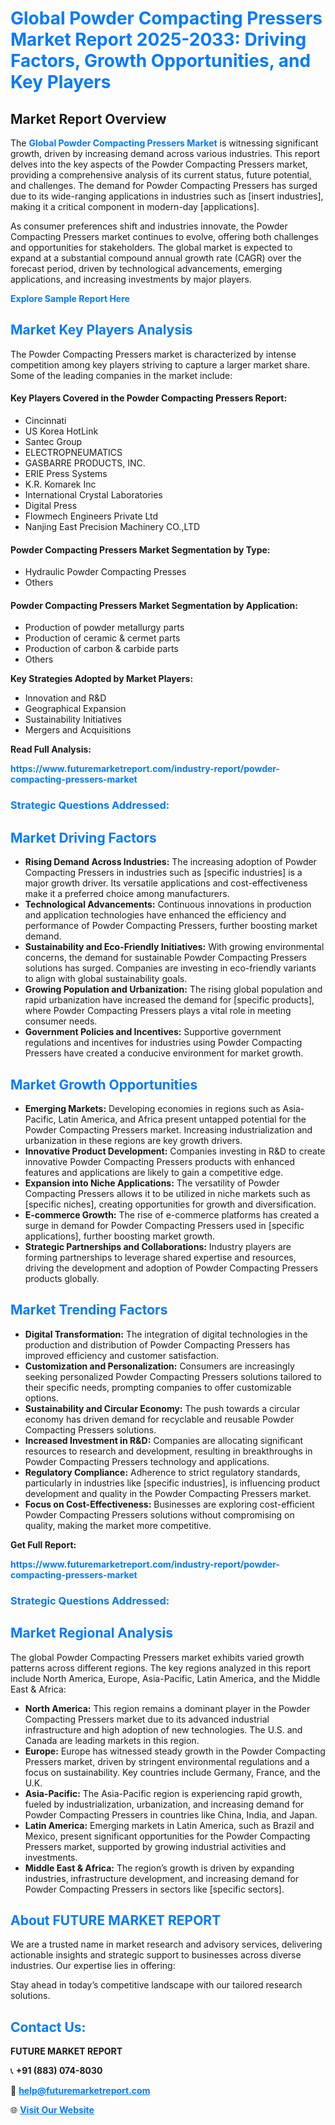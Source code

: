 <h1 style="color: #007BFF;">Global Powder Compacting Pressers Market Report 2025-2033: Driving Factors, Growth Opportunities, and Key Players</h1>

<section id="overview">
<h2>Market Report Overview</h2>
<p>The <a href="https://www.futuremarketreport.com/industry-report/powder-compacting-pressers-market" style="color: #007BFF; text-decoration: none;"><strong>Global Powder Compacting Pressers Market</strong></a> is witnessing significant growth, driven by increasing demand across various industries. This report delves into the key aspects of the Powder Compacting Pressers market, providing a comprehensive analysis of its current status, future potential, and challenges. The demand for Powder Compacting Pressers has surged due to its wide-ranging applications in industries such as [insert industries], making it a critical component in modern-day [applications].</p>
<p>As consumer preferences shift and industries innovate, the Powder Compacting Pressers market continues to evolve, offering both challenges and opportunities for stakeholders. The global market is expected to expand at a substantial compound annual growth rate (CAGR) over the forecast period, driven by technological advancements, emerging applications, and increasing investments by major players.</p>
</section>

<section id="overview">
<p><a href="https://www.futuremarketreport.com/request-sample/reportId=52990" style="color: #007BFF; text-decoration: none;"><strong>Explore Sample Report Here</strong></a></p>
</section>

<section id="key-players">
<h2 style="color: #007BFF;">Market Key Players Analysis</h2>
<p>The Powder Compacting Pressers market is characterized by intense competition among key players striving to capture a larger market share. Some of the leading companies in the market include:</p>
<h4>Key Players Covered in the Powder Compacting Pressers Report:</h4>
<ul><li>Cincinnati</li><li>US Korea HotLink</li><li>Santec Group</li><li>ELECTROPNEUMATICS</li><li>GASBARRE PRODUCTS, INC.</li><li>ERIE Press Systems</li><li>K.R. Komarek Inc</li><li>International Crystal Laboratories</li><li>Digital Press</li><li>Flowmech Engineers Private Ltd</li><li>Nanjing East Precision Machinery CO.,LTD</li></ul>
<h4>Powder Compacting Pressers Market Segmentation by Type:</h4>
<ul><li>Hydraulic Powder Compacting Presses</li><li>Others</li></ul>

<h4>Powder Compacting Pressers Market Segmentation by Application:</h4>
<ul><li>Production of powder metallurgy parts</li><li>Production of ceramic &amp; cermet parts</li><li>Production of carbon &amp; carbide parts</li><li>Others</li></ul>
<p><strong>Key Strategies Adopted by Market Players:</strong></p>
<ul>
<li>Innovation and R&D</li>
<li>Geographical Expansion</li>
<li>Sustainability Initiatives</li>
<li>Mergers and Acquisitions</li>
</ul>
</section>

<section>
<p><strong>Read Full Analysis: </strong></p><a href="https://www.futuremarketreport.com/industry-report/powder-compacting-pressers-market" style="color: #007BFF; text-decoration: none;"><strong>https://www.futuremarketreport.com/industry-report/powder-compacting-pressers-market</strong></a>
<h3 style="color: #007BFF;">Strategic Questions Addressed:</h3>
</section>

<section id="driving-factors">
<h2 style="color: #007BFF;">Market Driving Factors</h2>
<ul>
<li><strong>Rising Demand Across Industries:</strong> The increasing adoption of Powder Compacting Pressers in industries such as [specific industries] is a major growth driver. Its versatile applications and cost-effectiveness make it a preferred choice among manufacturers.</li>
<li><strong>Technological Advancements:</strong> Continuous innovations in production and application technologies have enhanced the efficiency and performance of Powder Compacting Pressers, further boosting market demand.</li>
<li><strong>Sustainability and Eco-Friendly Initiatives:</strong> With growing environmental concerns, the demand for sustainable Powder Compacting Pressers solutions has surged. Companies are investing in eco-friendly variants to align with global sustainability goals.</li>
<li><strong>Growing Population and Urbanization:</strong> The rising global population and rapid urbanization have increased the demand for [specific products], where Powder Compacting Pressers plays a vital role in meeting consumer needs.</li>
<li><strong>Government Policies and Incentives:</strong> Supportive government regulations and incentives for industries using Powder Compacting Pressers have created a conducive environment for market growth.</li>
</ul>
</section>

<section id="growth-opportunities">
<h2 style="color: #007BFF;">Market Growth Opportunities</h2>
<ul>
<li><strong>Emerging Markets:</strong> Developing economies in regions such as Asia-Pacific, Latin America, and Africa present untapped potential for the Powder Compacting Pressers market. Increasing industrialization and urbanization in these regions are key growth drivers.</li>
<li><strong>Innovative Product Development:</strong> Companies investing in R&D to create innovative Powder Compacting Pressers products with enhanced features and applications are likely to gain a competitive edge.</li>
<li><strong>Expansion into Niche Applications:</strong> The versatility of Powder Compacting Pressers allows it to be utilized in niche markets such as [specific niches], creating opportunities for growth and diversification.</li>
<li><strong>E-commerce Growth:</strong> The rise of e-commerce platforms has created a surge in demand for Powder Compacting Pressers used in [specific applications], further boosting market growth.</li>
<li><strong>Strategic Partnerships and Collaborations:</strong> Industry players are forming partnerships to leverage shared expertise and resources, driving the development and adoption of Powder Compacting Pressers products globally.</li>
</ul>
</section>

<section id="trending-factors">
<h2 style="color: #007BFF;">Market Trending Factors</h2>
<ul>
<li><strong>Digital Transformation:</strong> The integration of digital technologies in the production and distribution of Powder Compacting Pressers has improved efficiency and customer satisfaction.</li>
<li><strong>Customization and Personalization:</strong> Consumers are increasingly seeking personalized Powder Compacting Pressers solutions tailored to their specific needs, prompting companies to offer customizable options.</li>
<li><strong>Sustainability and Circular Economy:</strong> The push towards a circular economy has driven demand for recyclable and reusable Powder Compacting Pressers solutions.</li>
<li><strong>Increased Investment in R&D:</strong> Companies are allocating significant resources to research and development, resulting in breakthroughs in Powder Compacting Pressers technology and applications.</li>
<li><strong>Regulatory Compliance:</strong> Adherence to strict regulatory standards, particularly in industries like [specific industries], is influencing product development and quality in the Powder Compacting Pressers market.</li>
<li><strong>Focus on Cost-Effectiveness:</strong> Businesses are exploring cost-efficient Powder Compacting Pressers solutions without compromising on quality, making the market more competitive.</li>
</ul>
</section>

<section>
<p><strong>Get Full Report: </strong></p><a href="https://www.futuremarketreport.com/industry-report/powder-compacting-pressers-market" style="color: #007BFF; text-decoration: none;"><strong>https://www.futuremarketreport.com/industry-report/powder-compacting-pressers-market</strong></a>
<h3 style="color: #007BFF;">Strategic Questions Addressed:</h3>
</section>


<section id="regional-analysis">
<h2 style="color: #007BFF;">Market Regional Analysis</h2>
<p>The global Powder Compacting Pressers market exhibits varied growth patterns across different regions. The key regions analyzed in this report include North America, Europe, Asia-Pacific, Latin America, and the Middle East & Africa:</p>
<ul>
<li><strong>North America:</strong> This region remains a dominant player in the Powder Compacting Pressers market due to its advanced industrial infrastructure and high adoption of new technologies. The U.S. and Canada are leading markets in this region.</li>
<li><strong>Europe:</strong> Europe has witnessed steady growth in the Powder Compacting Pressers market, driven by stringent environmental regulations and a focus on sustainability. Key countries include Germany, France, and the U.K.</li>
<li><strong>Asia-Pacific:</strong> The Asia-Pacific region is experiencing rapid growth, fueled by industrialization, urbanization, and increasing demand for Powder Compacting Pressers in countries like China, India, and Japan.</li>
<li><strong>Latin America:</strong> Emerging markets in Latin America, such as Brazil and Mexico, present significant opportunities for the Powder Compacting Pressers market, supported by growing industrial activities and investments.</li>
<li><strong>Middle East & Africa:</strong> The region’s growth is driven by expanding industries, infrastructure development, and increasing demand for Powder Compacting Pressers in sectors like [specific sectors].</li>
</ul>
</section>

<footer>
<h2 style="color: #007BFF;">About FUTURE MARKET REPORT</h2>
<p>We are a trusted name in market research and advisory services, delivering actionable insights and strategic support to businesses across diverse industries. Our expertise lies in offering:</p>

<p>Stay ahead in today’s competitive landscape with our tailored research solutions.</p>

<h2 style="color: #007BFF;">Contact Us:</h2>
<p><strong>FUTURE MARKET REPORT</strong></p>
<p>📞 <strong>+91 (883) 074-8030</strong></p>
<p>📧 <strong><a href="mailto:help@futuremarketreport.com" style="color: #007BFF;">help@futuremarketreport.com</a></strong></p>
<p>🌐 <strong><a href="https://www.futuremarketreport.com/" style="color: #007BFF;">Visit Our Website</a></strong></p>
</footer>